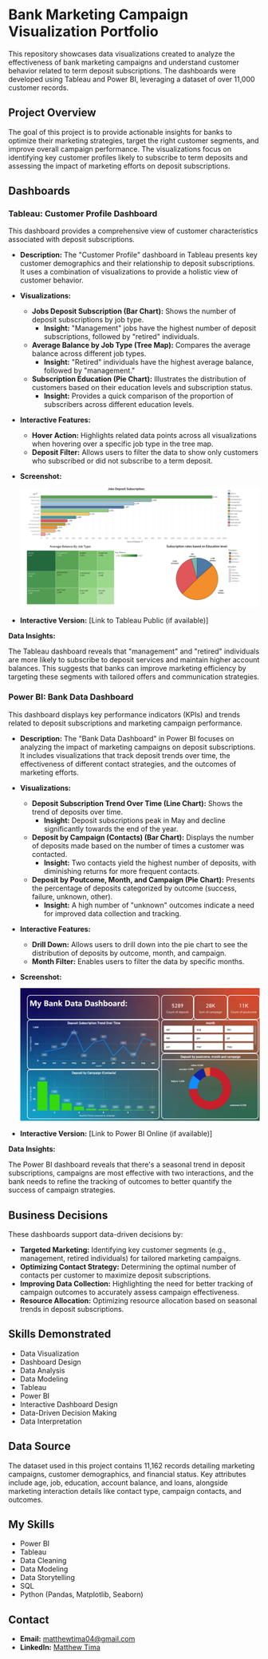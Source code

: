 # Bank Marketing Campaign Visualization Portfolio

This repository showcases data visualizations created to analyze the effectiveness of bank marketing campaigns and understand customer behavior related to term deposit subscriptions. The dashboards were developed using Tableau and Power BI, leveraging a dataset of over 11,000 customer records.

## Project Overview

The goal of this project is to provide actionable insights for banks to optimize their marketing strategies, target the right customer segments, and improve overall campaign performance. The visualizations focus on identifying key customer profiles likely to subscribe to term deposits and assessing the impact of marketing efforts on deposit subscriptions.

## Dashboards

### Tableau: Customer Profile Dashboard

This dashboard provides a comprehensive view of customer characteristics associated with deposit subscriptions.

* **Description:** The "Customer Profile" dashboard in Tableau presents key customer demographics and their relationship to deposit subscriptions. It uses a combination of visualizations to provide a holistic view of customer behavior.
  
* **Visualizations:**
  * **Jobs Deposit Subscription (Bar Chart):** Shows the number of deposit subscriptions by job type.
    * **Insight:** "Management" jobs have the highest number of deposit subscriptions, followed by "retired" individuals.
  * **Average Balance by Job Type (Tree Map):** Compares the average balance across different job types.
    * **Insight:** "Retired" individuals have the highest average balance, followed by "management."
  * **Subscription Education (Pie Chart):** Illustrates the distribution of customers based on their education levels and subscription status.
    * **Insight:** Provides a quick comparison of the proportion of subscribers across different education levels.
      
* **Interactive Features:**
  * **Hover Action:** Highlights related data points across all visualizations when hovering over a specific job type in the tree map.
  * **Deposit Filter:** Allows users to filter the data to show only customers who subscribed or did not subscribe to a term deposit.
    
* **Screenshot:**
  
     <img src="./tableau/Tableau Bank Dashboard.PNG" alt="Tableau Customer Profile Dashboard Full">
     </details>

* **Interactive Version:** [Link to Tableau Public (if available)]

**Data Insights:**

The Tableau dashboard reveals that "management" and "retired" individuals are more likely to subscribe to deposit services and maintain higher account balances. This suggests that banks can improve marketing efficiency by targeting these segments with tailored offers and communication strategies.

### Power BI: Bank Data Dashboard

This dashboard displays key performance indicators (KPIs) and trends related to deposit subscriptions and marketing campaign performance.

* **Description:** The "Bank Data Dashboard" in Power BI focuses on analyzing the impact of marketing campaigns on deposit subscriptions. It includes visualizations that track deposit trends over time, the effectiveness of different contact strategies, and the outcomes of marketing efforts.
* **Visualizations:**
  * **Deposit Subscription Trend Over Time (Line Chart):** Shows the trend of deposits over time.
    * **Insight:** Deposit subscriptions peak in May and decline significantly towards the end of the year.
  * **Deposit by Campaign (Contacts) (Bar Chart):** Displays the number of deposits made based on the number of times a customer was contacted.
    * **Insight:** Two contacts yield the highest number of deposits, with diminishing returns for more frequent contacts.
  * **Deposit by Poutcome, Month, and Campaign (Pie Chart):** Presents the percentage of deposits categorized by outcome (success, failure, unknown, other).
    * **Insight:** A high number of "unknown" outcomes indicate a need for improved data collection and tracking.
* **Interactive Features:**
  * **Drill Down:** Allows users to drill down into the pie chart to see the distribution of deposits by outcome, month, and campaign.
  * **Month Filter:** Enables users to filter the data by specific months.

* **Screenshot:**

  <img src="./powerbi/Power BI Dashboard.PNG" alt="Power BI Bank Dashboard Full">
     </details>

* **Interactive Version:** [Link to Power BI Online (if available)]

**Data Insights:**

The Power BI dashboard reveals that there's a seasonal trend in deposit subscriptions, campaigns are most effective with two interactions, and the bank needs to refine the tracking of outcomes to better quantify the success of campaign strategies.

## Business Decisions

These dashboards support data-driven decisions by:

* **Targeted Marketing:** Identifying key customer segments (e.g., management, retired individuals) for tailored marketing campaigns.
* **Optimizing Contact Strategy:** Determining the optimal number of contacts per customer to maximize deposit subscriptions.
* **Improving Data Collection:** Highlighting the need for better tracking of campaign outcomes to accurately assess campaign effectiveness.
* **Resource Allocation:** Optimizing resource allocation based on seasonal trends in deposit subscriptions.

## Skills Demonstrated

* Data Visualization
* Dashboard Design
* Data Analysis
* Data Modeling
* Tableau
* Power BI
* Interactive Dashboard Design
* Data-Driven Decision Making
* Data Interpretation

## Data Source

The dataset used in this project contains 11,162 records detailing marketing campaigns, customer demographics, and financial status. Key attributes include age, job, education, account balance, and loans, alongside marketing interaction details like contact type, campaign contacts, and outcomes.

## My Skills

* Power BI
* Tableau
* Data Cleaning
* Data Modeling
* Data Storytelling
* SQL
* Python (Pandas, Matplotlib, Seaborn)

## Contact

* **Email:** matthewtima04@gmail.com
* **LinkedIn:** [Matthew Tima](https://www.linkedin.com/in/matthew-tima-91227a275/)
